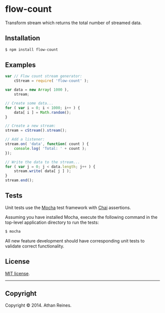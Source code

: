 flow-count
==========

Transform stream which returns the total number of streamed data.


## Installation

``` bash
$ npm install flow-count
```


## Examples

``` javascript
var // Flow count stream generator:
	cStream = require( 'flow-count' );

var data = new Array( 1000 ),
	stream;

// Create some data...
for ( var i = 0; i < 1000; i++ ) {
	data[ i ] = Math.random();
}

// Create a new stream:
stream = cStream().stream();

// Add a listener:
stream.on( 'data', function( count ) {
	console.log( 'Total: ' + count );
});

// Write the data to the stream...
for ( var j = 0; j < data.length; j++ ) {
	stream.write( data[ j ] );
}
stream.end();
```

## Tests

Unit tests use the [Mocha](http://visionmedia.github.io/mocha) test framework with [Chai](http://chaijs.com) assertions.

Assuming you have installed Mocha, execute the following command in the top-level application directory to run the tests:

``` bash
$ mocha
```

All new feature development should have corresponding unit tests to validate correct functionality.


## License

[MIT license](http://opensource.org/licenses/MIT). 


---
## Copyright

Copyright &copy; 2014. Athan Reines.

